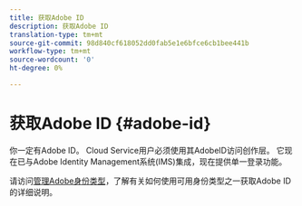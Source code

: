 ```yaml
---
title: 获取Adobe ID
description: 获取Adobe ID
translation-type: tm+mt
source-git-commit: 98d840cf618052dd0fab5e1e6bfce6cb1bee441b
workflow-type: tm+mt
source-wordcount: '0'
ht-degree: 0%

---
```



# 获取Adobe ID {#adobe-id}


你一定有Adobe ID。 Cloud Service用户必须使用其AdobeID访问创作层。 它现在已与Adobe Identity Management系统(IMS)集成，现在提供单一登录功能。

请访问[管理Adobe身份类型](https://helpx.adobe.com/enterprise/admin-guide.html/enterprise/using/identity.ug.html)，了解有关如何使用可用身份类型之一获取Adobe ID的详细说明。
